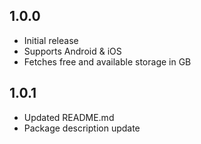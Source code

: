 ## 1.0.0
- Initial release
- Supports Android & iOS
- Fetches free and available storage in GB

## 1.0.1
- Updated README.md
- Package description update